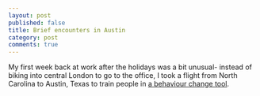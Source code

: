 ```yaml
---
layout: post
published: false
title: Brief encounters in Austin
category: post
comments: true
---
```


My first week back at work after the holidays was a bit unusual- instead of biking into central London to go to the office, I took a flight from North Carolina to Austin, Texas to train people in [a behaviour change tool](http://www.citylab.com/commute/2014/06/a-therapy-created-to-treat-addiction-is-being-used-to-reduce-car-reliance/373212/).